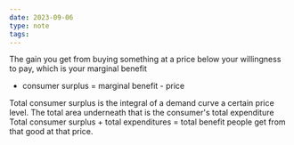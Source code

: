 ```yaml
---
date: 2023-09-06
type: note
tags: 
---
```


The gain you get from buying something at a price below your willingness to pay, which is your marginal benefit
- consumer surplus = marginal benefit - price

Total consumer surplus is the integral of a demand curve a certain price level. The total area underneath that is the consumer's total expenditure Total consumer surplus + total expenditures = total benefit people get from that good at that price.